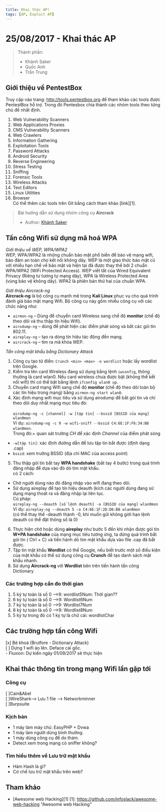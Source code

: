 ```yaml
---
title: Khai thác AP!
tags: [AP, Exploit AP]
---
```

# 25/08/2017 - Khai thác AP
>Thành phần:  
>- Khánh Saker  
>- Quốc Anh  
>- Trần Trung  

## Giới thiệu về PentestBox
Truy cập vào trang: http://tools.pentestbox.org để tham khảo các tools được PentestBox hỗ trợ. Trong đó Pentesbox chia thành các nhóm tools theo từng chủ đề nhất định.  
1. Web Vulnerability Scanners  
2. Web Applications Proxies  
3. CMS Vulnerability Scanners  
4. Web Crawlers  
5. Information Gathering  
6. Exploitation Tools  
7. Password Attacks  
8. Android Security  
9. Reverse Engineering    
10. Stress Testing  
11. Sniffing  
12. Forensic Tools  
13. Wireless Attacks  
14. Text Editors  
15. Linux Utilities  
16. Browser  
Có thể thêm các tools trên Git bằng cách tham khảo [link][1].

> Bài hướng dẫn sử dụng nhóm công cụ **Aircrack**  
> - Author: [Khánh Saker](khanhsaker97.github.io)
## Tấn công Wifi sử dụng mã hoá WPA
*Giới thiệu về WEP, WPA/WPA2*  
WEP, WPA/WPA2 là những chuẩn bảo mật phổ biến để bảo vệ mạng wifi, bảo đảm an toàn cho kết nối không dây. WEP là một giao thức bảo mật cũ với nhiều hạn chế về bảo mật và hiện tại đã được thay thế bởi 2 chuẩn WPA/WPA2 (WiFi Protected Access). WEP viết tắt của Wired Equivalent Privacy (Riêng tư tương tự mạng dây), WPA là Wireless Protected Area (vùng bảo vệ không dây). WPA2 là phiên bản thứ hai của chuẩn WPA.

*Giới thiệu Aircrack-ng*  
**Aircrack-ng** là bộ công cụ mạnh mẽ trong **Kali Linux** phục vụ cho quá trình đánh giá bảo mật mạng Wifi. Bộ công cụ này gồm nhiều công cụ với các chức năng như:
- `airmon-ng` – Dùng để chuyển card Wireless sang chế độ **monitor** (chế độ theo dõi và thu thập tín hiệu Wifi).
- `airodump-ng` – dùng để phát hiện các điểm phát sóng và bắt các gói tin 802.11.
- `aireplay-ng` – tạo ra dòng tín hiệu tác động đến mạng.
- `aircrack-ng` – tìm ra mã khóa WEP.

*Tấn công mật khẩu bằng Dictionary Attack*  
1. Công cụ tạo từ điển: `Crunch <min> <max> -o wordlist` hoặc lấy wordlist trên Google.<br/>  
2. Kiểm tra tên card Wireless đang sử dụng bằng lệnh `iwconfig`, thông thường là card wlan0. Nếu card wireless chưa được bật (không thể kết nối wifi) thì có thể bật bằng lệnh `ifconfig wlan0 up`.<br/>  
3. Chuyển card mạng Wifi sang chế độ **monitor** (chế độ theo dõi toàn bộ các tín hiệu trong mạng) bằng `airmon-ng start wlan0`.<br/>  
4. Xác định mạng wifi mục tiêu và sử dụng airodump để bắt gói tin và chỉ theo dõi duy nhất mạng mục tiêu đó:<br/>  
`airodump-ng -c [channel] -w [tập tin] --bssid [BSSID của mạng] wlan0mon`  
Ví dụ: `airodump-ng -c 9 -w wifi-sniff --bssid C4:6E:1F:F6:34:B8 wlan0mon`.  
Trong đó:+ quan sát trường *CH* để xác định *Channel* của điểm phát sóng  
+ `-w[tập tin]`: xác định đường dẫn để lưu tập tin bắt được (định dạng .cap)  
+ `bssid`: xem trường BSSID (địa chỉ MAC của access point)<br/>  
5. Thu thập gói tin bắt tay **WPA handshake** (bắt tay 4 bước) trong quá trình đăng nhập để dựa vào đó dò tìm mật khẩu.  
có 2 cách:  
+ Chờ người dùng nào đó đăng nhập vào wifi đang theo dõi.  
+ Sử dụng aireplay để tạo tín hiệu deauth (kích các người dùng đang sử dụng mạng thoát ra và đăng nhập lại liên tục.  
Cú pháp:  
    `aireplay-ng --deauth [số lệnh deauth] -a [BSSID của mạng] wlan0mon`  
    Ví dụ: `aireplay-ng --deauth 5 -a C4:6E:1F:2D:D6:B8 wlan0mon`  
    (có thể thay thế -deauth thành -0, khi muốn gửi  không giới hạn lệnh deauth có thể đặt thông số là 0)<br/>  
6. Thực hiện chờ hoặc dùng **aireplay** như bước 5 đến khi nhận được gói tin **W*PA handshake** của mạng mục tiêu tương ứng, ta dừng quá trình bắt gói tin ( Ctrl + C) và tiến hành dò tìm mật khẩu dựa vào file .cap đã bắt được.<br/>  
7. Tập tin mật khẩu **Wordlist** có thể Google, nếu biết trước một số điều kiện của mật khẩu có thể sử dụng công cụ **Crunch** để tạo danh sách mật khẩu nhanh.<br/>  
8. Sử dụng **Aircrack-ng** với **Wordlist** bên trên tiến hành tấn công Dictionary  

### Các trường hợp cần đo thời gian
1. 5 ký tự toàn là số 0 -->9: wordlist5Num: Thời gian??
2. 6 ký tự toàn là số 0 -->9: Wordlist6Num
3. 7 ký tự toàn là số 0 -->9: Wordlist7Num
4. 8 ký tự toàn là số 0 -->9: Wordlist8Num
5. 5 ký tự trong đó có 1 ký tự là chữ cái: wordlistChar

## Các trường hợp tấn công Wifi
[x] Bẻ khoá (Brutfore - Dictionary Attack)  
[ ] Dựng 1 wifi ảo lên. Deface cái gốc.  
	- Fluxion: Dự kiến ngày 01/09/2017 sẽ thực hiện  

## Khai thác thông tin trong mạng Wifi lần gặp tới
### Công cụ
[ ]Cain&Abel  
[ ]WireShark--> Lưu 1 file --> Networkminner  
[ ]Burpsuite  

### Kịch bản
- 1 máy làm máy chủ: EasyPHP + Dvwa
- 1 máy làm người dùng bình thường.
- 1 máy dùng công cụ để do thám.
- Detect xem trong mạng có sniffer không?

### Tìm hiểu thêm về Lưu trữ mật khẩu
- Hàm Hash là gì?
- Cơ chế lưu trữ mật khẩu trên web?
## Tham khảo
- [Awesome web Hacking][1]
[1]: https://github.com/infoslack/awesome-web-hacking "Awesome web Hacking"